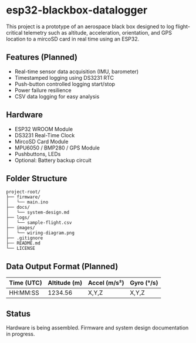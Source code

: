 # esp32-blackbox-datalogger
This project is a prototype of an aerospace black box designed to log flight-critical telemetry such as altitude, acceleration, orientation, and GPS location to a mircoSD card in real time using an ESP32.

## Features (Planned)
- Real-time sensor data acquisition (IMU, barometer)
- Timestamped logging using DS3231 RTC
- Push-button controlled logging start/stop
- Power failure resilience
- CSV data logging for easy analysis

## Hardware
- ESP32 WROOM Module
- DS3231 Real-Time Clock
- MircoSD Card Module
- MPU6050 / BMP280 / GPS Module
- Pushbuttons, LEDs
- Optional: Battery backup circuit

## Folder Structure
```
project-root/
├── firmware/
│   └── main.ino
├── docs/
│   └── system-design.md
├── logs/
│   └── sample-flight.csv
├── images/
│   └── wiring-diagram.png
├── .gitignore
├── README.md
└── LICENSE
```

## Data Output Format (Planned)
| Time (UTC) | Altitude (m) | Accel (m/s²) | Gyro (°/s) |
|------------|--------------|--------------|------------|
| HH:MM:SS   | 1234.56      | X,Y,Z        | X,Y,Z      |

## Status
Hardware is being assembled.
Firmware and system design documentation in progress.
